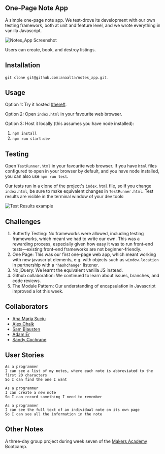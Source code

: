 One-Page Note App
-----------

A simple one-page note app. We test-drove its development with our own testing framework, both at unit and feature level, and we wrote everything in vanilla Javascript.

![Notes_App Screenshot](http://i.imgur.com/CcVL2Is.png)

Users can create, book, and destroy listings.

## Installation

`git clone git@github.com:anaalta/notes_app.git`.

## Usage

Option 1: Try it hosted [#here#](github-pages-address-goes-here).

Option 2: Open `index.html` in your favourite web browser.

Option 3: Host it locally (this assumes you have node installed): 
1. `npm install`
2. `npm run start:dev`

## Testing

Open `TestRunner.html` in your favourite web browser. If you have `html` files configured to open in your browser by default, and you have node installed, you can also use `npm run test`.

Our tests run in a clone of the project's `index.html` file, so if you change `index.html`, be sure to make equivalent changes in `TestRunner.html`. Test results are visible in the terminal window of your dev tools:

![Test Results example](http://i.imgur.com/W8L3VQX.png)

## Challenges

1. Butterfly Testing: No frameworks were allowed, including testing frameworks, which meant we had to write our own. This was a rewarding process, especially given how easy it was to run front-end tests—existing front-end frameworks are not beginner-friendly.
2. One Page: This was our first one-page web app, which meant working with new javascript elements, e.g. with objects such as `window.location` in partnership with a `"hashchange"` listener.
3. No jQuery: We learnt the equivalent vanilla JS instead.
4. Github collaboration: We continued to learn about issues, branches, and code reviews.
5. The Module Pattern: Our understanding of encapsulation in Javascript improved a lot this week.


## Collaborators

* [Ana Maria Suciu](https://github.com/anaalta)
* [Alex Chalk](https://github.com/adc17)
* [Sam Blausten](https://github.com/sblausten)
* [Adam Er](https://github.com/adamerdemer)
* [Sandy Cochrane](https://github.com/axcochrane)

User Stories
------------
```
As a programmer
I can see a list of my notes, where each note is abbreviated to the first 20 characters
So I can find the one I want
```

```
As a programmer
I can create a new note
So I can record something I need to remember
```

```
As a programmer
I can see the full text of an individual note on its own page
So I can see all the information in the note
```

## Other Notes

A three-day group project during week seven of the [Makers Academy](http://www.makersacademy.com) Bootcamp.